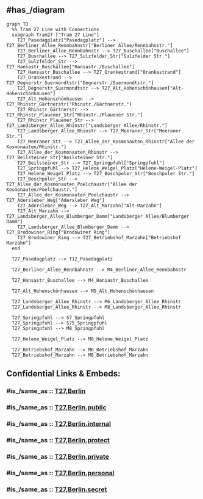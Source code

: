 
## #has_/diagram 


```mermaid
graph TD
  %% Tram 27 Line with Connections
  subgraph Tram27 ["Tram 27 Line"]
    T27_Pasedagplatz["Pasedagplatz"] --> T27_Berliner_Allee_Rennbahnstr["Berliner Allee/Rennbahnstr."]
    T27_Berliner_Allee_Rennbahnstr --> T27_Buschallee["Buschallee"]
    T27_Buschallee --> T27_Sulzfelder_Str["Sulzfelder Str."]
    T27_Sulzfelder_Str --> T27_Hansastr_Buschallee["Hansastr./Buschallee"]
    T27_Hansastr_Buschallee --> T27_Orankestrand["Orankestrand"]
    T27_Orankestrand --> T27_Degnerstr_Suermondtstr["Degnerstr./Suermondtstr."]
    T27_Degnerstr_Suermondtstr --> T27_Alt_Hohenschönhausen["Alt-Hohenschönhausen"]
    T27_Alt_Hohenschönhausen --> T27_Rhinstr_Gärtnerstr["Rhinstr./Gärtnerstr."]
    T27_Rhinstr_Gärtnerstr --> T27_Rhinstr_Plauener_Str["Rhinstr./Plauener Str."]
    T27_Rhinstr_Plauener_Str --> T27_Landsberger_Allee_Rhinstr["Landsberger Allee/Rhinstr."]
    T27_Landsberger_Allee_Rhinstr --> T27_Meeraner_Str["Meeraner Str."]
    T27_Meeraner_Str --> T27_Allee_der_Kosmonauten_Rhinstr["Allee der Kosmonauten/Rhinstr."]
    T27_Allee_der_Kosmonauten_Rhinstr --> T27_Beilsteiner_Str["Beilsteiner Str."]
    T27_Beilsteiner_Str --> T27_Springpfuhl["Springpfuhl"]
    T27_Springpfuhl --> T27_Helene_Weigel_Platz["Helene-Weigel-Platz"]
    T27_Helene_Weigel_Platz --> T27_Boschpoler_Str["Boschpoler Str."]
    T27_Boschpoler_Str --> T27_Allee_der_Kosmonauten_Poelchaustr["Allee der Kosmonauten/Poelchaustr."]
    T27_Allee_der_Kosmonauten_Poelchaustr --> T27_Adersleber_Weg["Adersleber Weg"]
    T27_Adersleber_Weg --> T27_Alt_Marzahn["Alt-Marzahn"]
    T27_Alt_Marzahn --> T27_Landsberger_Allee_Blumberger_Damm["Landsberger Allee/Blumberger Damm"]
    T27_Landsberger_Allee_Blumberger_Damm --> T27_Brodowiner_Ring["Brodowiner Ring"]
    T27_Brodowiner_Ring --> T27_Betriebshof_Marzahn["Betriebshof Marzahn"]
  end

  T27_Pasedagplatz --> T12_Pasedagplatz

  T27_Berliner_Allee_Rennbahnstr --> M4_Berliner_Allee_Rennbahnstr

  T27_Hansastr_Buschallee --> M4_Hansastr_Buschallee

  T27_Alt_Hohenschönhausen --> M5_Alt_Hohenschönhausen

  T27_Landsberger_Allee_Rhinstr --> M6_Landsberger_Allee_Rhinstr
  T27_Landsberger_Allee_Rhinstr --> M8_Landsberger_Allee_Rhinstr

  T27_Springpfuhl --> S7_Springpfuhl
  T27_Springpfuhl --> S75_Springpfuhl
  T27_Springpfuhl --> M8_Springpfuhl

  T27_Helene_Weigel_Platz --> M8_Helene_Weigel_Platz

  T27_Betriebshof_Marzahn --> M6_Betriebshof_Marzahn
  T27_Betriebshof_Marzahn --> M8_Betriebshof_Marzahn

```


## Confidential Links & Embeds: 

### #is_/same_as :: [T27,Berlin](T27,Berlin.md) 

### #is_/same_as :: [T27,Berlin.public](/_public/Earth/Continent/Europe/Europe~Central/Germany/Germany~West/State~Berlin/cities~Berlin/cities~Berlin/Berlin-city/Tram,Berlin/T27,Berlin.public.md) 

### #is_/same_as :: [T27,Berlin.internal](/_internal/Earth/Continent/Europe/Europe~Central/Germany/Germany~West/State~Berlin/cities~Berlin/cities~Berlin/Berlin-city/Tram,Berlin/T27,Berlin.internal.md) 

### #is_/same_as :: [T27,Berlin.protect](/_protect/Earth/Continent/Europe/Europe~Central/Germany/Germany~West/State~Berlin/cities~Berlin/cities~Berlin/Berlin-city/Tram,Berlin/T27,Berlin.protect.md) 

### #is_/same_as :: [T27,Berlin.private](/_private/Earth/Continent/Europe/Europe~Central/Germany/Germany~West/State~Berlin/cities~Berlin/cities~Berlin/Berlin-city/Tram,Berlin/T27,Berlin.private.md) 

### #is_/same_as :: [T27,Berlin.personal](/_personal/Earth/Continent/Europe/Europe~Central/Germany/Germany~West/State~Berlin/cities~Berlin/cities~Berlin/Berlin-city/Tram,Berlin/T27,Berlin.personal.md) 

### #is_/same_as :: [T27,Berlin.secret](/_secret/Earth/Continent/Europe/Europe~Central/Germany/Germany~West/State~Berlin/cities~Berlin/cities~Berlin/Berlin-city/Tram,Berlin/T27,Berlin.secret.md)

